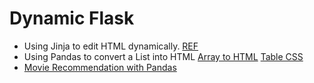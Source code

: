 # Dynamic Flask

* Using Jinja to edit HTML dynamically.
[REF](https://medium.com/@mikaelagurney/add-dynamic-components-to-your-html-templates-using-form-s-flask-and-jinja-59b4169ec3e1)
* Using Pandas to convert a List into HTML [Array to HTML](https://stackoverflow.com/questions/19622407/2d-numpy-array-to-html-table) [Table CSS](https://www.w3schools.com/css/css_table.asp) 
* [Movie Recommendation with Pandas](https://github.com/EN10/RecommendationAI/blob/master/Movies.ipynb)
